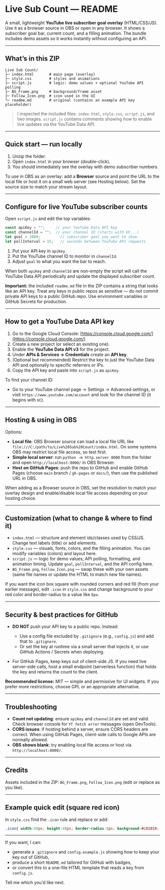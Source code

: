 # Live Sub Count — README

A small, lightweight **YouTube live subscriber goal overlay** (HTML/CSS/JS). Use it as a browser source in OBS or open in any browser. It shows a subscriber goal bar, current count, and a filling animation. The bundle includes demo assets so it works instantly without configuring an API.

---

## What’s in this ZIP

```
Live Sub Count/
├─ index.html       # main page (overlay)
├─ style.css        # styles and animations
├─ script.js        # logic: demo values + optional YouTube API polling
├─ BG_Frame.png     # background/frame asset
├─ Follow_Icon.png  # icon used in the UI
└─ readme.md        # original (contains an example API key placeholder)
```

> I inspected the included files: `index.html`, `style.css`, `script.js`, and two images. `script.js` contains comments showing how to enable live updates via the YouTube Data API.

---

## Quick start — run locally

1. Unzip the folder.
2. Open `index.html` in your browser (double-click).
3. You should immediately see the overlay with demo subscriber numbers.

To use in OBS as an overlay: add a **Browser** source and point the URL to the local file or host it on a small web server (see Hosting below). Set the source size to match your stream layout.

---

## Configure for live YouTube subscriber counts

Open `script.js` and edit the top variables:

```js
const apiKey = "";     // your YouTube Data API key
const channelId = "";  // your channel ID (starts with UC...)
let goal = 1000;         // subscriber goal you want to show
let pollInterval = 15;   // seconds between YouTube API requests
```

1. Put your API key in `apiKey`.
2. Put the YouTube channel ID to monitor in `channelId`.
3. Adjust `goal` to what you want the bar to reach.

When both `apiKey` and `channelId` are non-empty the script will call the YouTube Data API periodically and update the displayed subscriber count.

**Important:** the included `readme.md` file in the ZIP contains a string that looks like an API key. Treat any keys in public repos as sensitive — do not commit private API keys to a public GitHub repo. Use environment variables or GitHub Secrets for production.

---

## How to get a YouTube Data API key

1. Go to the Google Cloud Console: [https://console.cloud.google.com/](https://console.cloud.google.com/)
2. Create a new project (or select an existing one).
3. Enable the **YouTube Data API v3** for the project.
4. Under **APIs & Services → Credentials** create an **API key**.
5. (Optional but recommended) Restrict the key to just the YouTube Data API and optionally to specific referrers or IPs.
6. Copy the API key and paste into `script.js` as `apiKey`.

To find your channel ID:

* Go to your YouTube channel page → Settings → Advanced settings, or visit `https://www.youtube.com/account` and look for the channel ID (it begins with `UC`).

---

## Hosting & using in OBS

Options:

* **Local file**: OBS Browser source can load a local file URL like `file:///C:/path/to/Live%20Sub%20Count/index.html`. On some systems OBS may restrict local file access, so test first.
* **Simple local server**: run `python -m http.server 8000` from the folder and open `http://localhost:8000/` in OBS Browser.
* **Host on GitHub Pages**: push the repo to GitHub and enable GitHub Pages (choose `main` branch / `gh-pages` or `docs/`), then use the published URL in OBS.

When adding as a Browser source in OBS, set the resolution to match your overlay design and enable/disable local file access depending on your hosting choice.

---

## Customization (what to change & where to find it)

* `index.html` — structure and element ids/classes used by CSS/JS. Change text labels (title) or add elements.
* `style.css` — visuals, fonts, colors, and the filling animation. You can modify variables (colors) and layout here.
* `script.js` — logic for demo values, API polling, formatting, and animation timing. Update `goal`, `pollInterval`, and the API config here.
* `BG_Frame.png`, `Follow_Icon.png` — swap these with your own assets (same file names or update the HTML to match new file names).

If you want the icon box square with rounded corners and red fill (from your earlier message), edit `.icon` in `style.css` and change background to your red color and border-radius to a value like `8px`.

---

## Security & best practices for GitHub

* **DO NOT** push your API key to a public repo. Instead:

  * Use a config file excluded by `.gitignore` (e.g., `config.js`) and add that to `.gitignore`.
  * Or set the key at runtime via a small server that injects it, or use GitHub Actions / Secrets when deploying.
* For GitHub Pages, keep keys out of client-side JS. If you need live server-side calls, host a small endpoint (serverless function) that holds the key and returns the count to the client.

**Recommended license:** MIT — simple and permissive for UI widgets. If you prefer more restrictions, choose GPL or an appropriate alternative.

---

## Troubleshooting

* **Count not updating**: ensure `apiKey` and `channelId` are set and valid. Check browser console for `YT fetch error` messages (open DevTools).
* **CORS issues**: if hosting behind a server, ensure CORS headers are correct. When using GitHub Pages, client-side calls to Google APIs are normally allowed.
* **OBS shows blank**: try enabling local file access or host via `http://localhost:8000/`.

---

## Credits

Assets included in the ZIP: `BG_Frame.png`, `Follow_Icon.png` (edit or replace as you like).

---

## Example quick edit (square red icon)

In `style.css` find the `.icon` rule and replace or add:

```css
.icon{ width:48px; height:48px; border-radius:8px; background:#c81010; display:flex; align-items:center; justify-content:center; }
```

---

If you want, I can:

* generate a `.gitignore` and `config.example.js` showing how to keep your key out of GitHub,
* produce a short `README.md` tailored for GitHub with badges,
* or convert this to a one-file HTML template that reads a key from `config.js`.

Tell me which you'd like next.
